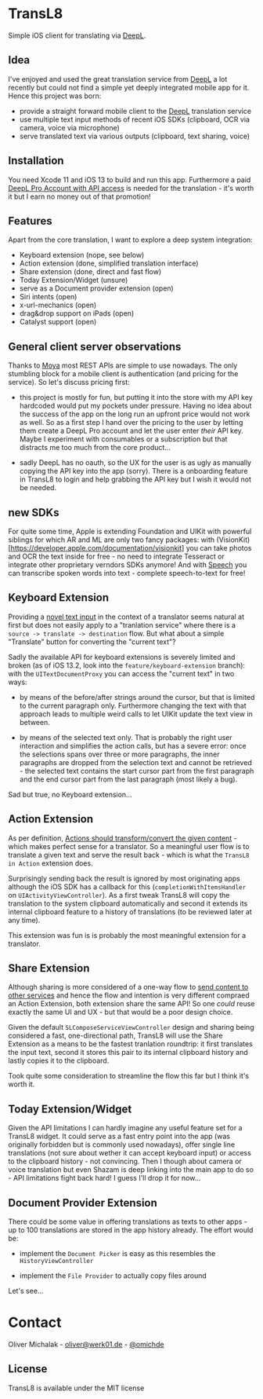 # TransL8

Simple iOS client for translating via [DeepL](https://www.deepl.com).

## Idea

I've enjoyed and used the great translation service from [DeepL](https://www.deepl.com) a lot recently but could not find a simple yet deeply integrated mobile app for it. Hence this project was born:

- provide a straight forward mobile client to the [DeepL](https://www.deepl.com) translation service
- use multiple text input methods of recent iOS SDKs (clipboard, OCR via camera, voice via microphone)
- serve translated text via various outputs (clipboard, text sharing, voice)

## Installation

You need Xcode 11 and iOS 13 to build and run this app. Furthermore a paid [DeepL Pro Account with API access](https://www.deepl.com/pro-account.html) is needed for the translation - it's worth it but I earn no money out of that promotion!

## Features

Apart from the core translation, I want to explore a deep system integration:

- Keyboard extension (nope, see below)
- Action extension (done, simplified translation interface)
- Share extension (done, direct and fast flow)
- Today Extension/Widget (unsure)
- serve as a Document provider extension (open)
- Siri intents (open)
- x-url-mechanics (open)
- drag&drop support on iPads (open)
- Catalyst support (open)

## General client server observations

Thanks to [Moya](https://github.com/Moya/Moya) most REST APIs are simple to use nowadays. The only stumbling block for a mobile client is authentication (and pricing for the service). So let's discuss pricing first:

- this project is mostly for fun, but putting it into the store with my API key hardcoded would put my pockets under pressure. Having no idea about the success of the app on the long run an upfront price would not work as well. So as a first step I hand over the pricing to the user by letting them create a DeepL Pro account and let the user enter *their* API key. Maybe I experiment with consumables or a subscription but that distracts me too much from the core product...

- sadly DeepL has no oauth, so the UX for the user is as ugly as manually copying the API key into the app (sorry). There is a onboarding feature in TransL8 to login and help grabbing the API key but I wish it would not be needed.

## new SDKs

For quite some time, Apple is extending Foundation and UIKit with powerful siblings for which AR and ML are only two fancy packages: with (VisionKit)[https://developer.apple.com/documentation/visionkit] you can take photos and OCR the text inside for free - no need to integrate Tesseract or integrate other proprietary verndors SDKs anymore! And with [Speech](https://developer.apple.com/documentation/speech) you can transcribe spoken words into text - complete speech-to-text for free!

## Keyboard Extension

Providing a [novel text input](https://developer.apple.com/library/archive/documentation/General/Conceptual/ExtensibilityPG/CustomKeyboard.html) in the context of a translator seems natural at first but does not easily apply to a "tranlation service" where there is a `source -> translate -> destination` flow. But what about a simple "Translate" button for converting the "current text"?

Sadly the available API for keyboard extensions is severely limited and broken (as of iOS 13.2, look into the `feature/keyboard-extension` branch): with the `UITextDocumentProxy` you can access the "current text" in two ways:

- by means of the before/after strings around the cursor, but that is limited to the current paragraph only. Furthermore changing the text with that approach leads to multiple weird calls to let UIKit update the text view in between.

- by means of the selected text only. That is probably the right user interaction and simplifies the action calls, but has a severe error: once the selections spans over three or more paragraphs, the inner paragraphs are dropped from the selection text and cannot be retrieved - the selected text contains the start cursor part from the first paragraph and the end cursor part from the last paragraph (most likely a bug).

Sad but true, no Keyboard extension...

## Action Extension

As per definition, [Actions should transform/convert the given content](https://developer.apple.com/library/archive/documentation/General/Conceptual/ExtensibilityPG/Action.html) - which makes perfect sense for a translator. So a meaningful user flow is to translate a given text and serve the result back - which is what the `TransL8 in Action` extension does.

Surprisingly sending back the result is ignored by most originating apps although the iOS SDK has a callback for this (`completionWithItemsHandler` on `UIActivityViewController`). As a first tweak TransL8 will copy the translation to the system clipboard automatically and second it extends its internal clipboard feature to a history of translations (to be reviewed later at any time).

This extension was fun is is probably the most meaningful extension for a translator.

## Share Extension

Although sharing is more considered of a one-way flow to [send content to other services](https://developer.apple.com/library/archive/documentation/General/Conceptual/ExtensibilityPG/Share.html) and hence the flow and intention is very different compraed an Action Extension, both extension share the same API! So one *could* reuse exactly the same UI and UX - but that would be a poor design choice.

Given the default `SLComposeServiceViewController` design and sharing being considered a fast, one-directional path, TransL8 will use the Share Extension as a means to be the fastest tranlation roundtrip: it first translates the input text, second it stores this pair to its internal clipboard history and lastly copies it to the clipboard.

Took quite some consideration to streamline the flow this far but I think it's worth it.

## Today Extension/Widget

Given the API limitations I can hardly imagine any useful feature set for a TransL8 widget. It could serve as a fast entry point into the app (was originally forbidden but is commonly used nowadays), offer single line translations (not sure about wether it can accept keyboard input) or access to the clipboard history - not convincing. Then I though about camera or voice translation but even Shazam is deep linking into the main app to do so - API limitations fight back hard! I guess I'll drop it for now...

## Document Provider Extension

There could be some value in offering translations as texts to other apps - up to 100 translations are stored in the app history already. The effort would be:

- implement the `Document Picker` is easy as this resembles the `HistoryViewController`

- implement the `File Provider` to actually copy files around

Let's see...

# Contact

Oliver Michalak - [oliver@werk01.de](mailto:oliver@werk01.de) - [@omichde](http://twitter.com/omichde)

## License

TransL8 is available under the MIT license
